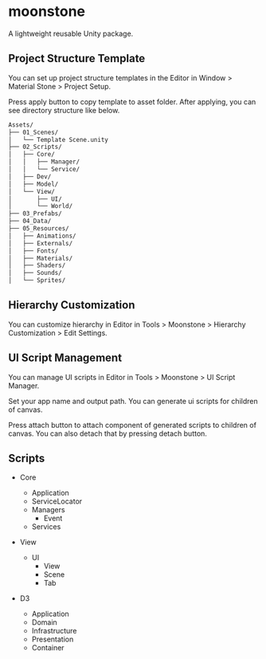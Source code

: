 # moonstone

A lightweight reusable Unity package.

## Project Structure Template

You can set up project structure templates in the Editor in Window > Material Stone > Project Setup.

Press apply button to copy template to asset folder.
After applying, you can see directory structure like below.

```txt
Assets/
├── 01_Scenes/
│   └── Template Scene.unity
├── 02_Scripts/
│   ├── Core/
│   │   ├── Manager/
│   │   └── Service/
│   ├── Dev/
│   ├── Model/
│   └── View/
│       ├── UI/
│       └── World/
├── 03_Prefabs/
├── 04_Data/
├── 05_Resources/
│   ├── Animations/
│   ├── Externals/
│   ├── Fonts/
│   ├── Materials/
│   ├── Shaders/
│   ├── Sounds/
│   └── Sprites/
```

## Hierarchy Customization

You can customize hierarchy in Editor in Tools > Moonstone > Hierarchy Customization > Edit Settings.

## UI Script Management

You can manage UI scripts in Editor in Tools > Moonstone > UI Script Manager.

Set your app name and output path.
You can generate ui scripts for children of canvas.

Press attach button to attach component of generated scripts to children of canvas.
You can also detach that by pressing detach button.

## Scripts

- Core
  - Application
  - ServiceLocator
  - Managers
    - Event
  - Services

- View
  - UI
    - View
    - Scene
    - Tab

- D3
  - Application
  - Domain
  - Infrastructure
  - Presentation
  - Container
